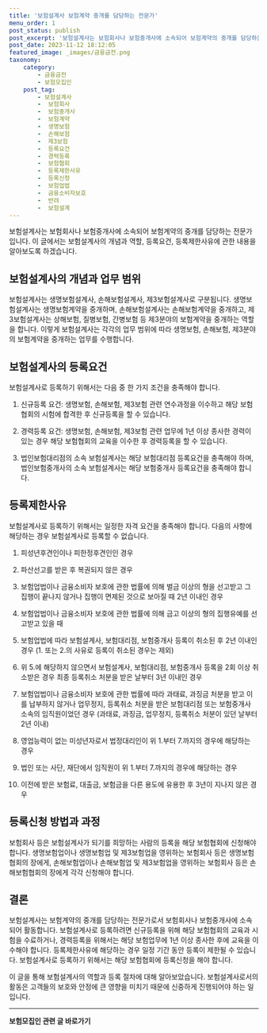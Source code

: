 ```yaml
---
title: '보험설계사 보험계약 중개를 담당하는 전문가'
menu_order: 1
post_status: publish
post_excerpt: '보험설계사는 보험회사나 보험중개사에 소속되어 보험계약의 중개를 담당하는 전문가입니다. 이 글에서는 보험설계사의 개념과 역할, 등록요건, 등록제한사유에 관한 내용을 알아보도록 하겠습니다.'
post_date: 2023-11-12 18:12:05
featured_image: _images/금융금전.png
taxonomy:
    category:
        - 금융금전
        - 보험모집인
    post_tag:
        - 보험설계사
        -  보험회사
        -  보험중개사
        -  보험계약
        -  생명보험
        -  손해보험
        -  제3보험
        -  등록요건
        -  경력등록
        -  보험협회
        -  등록제한사유
        -  등록신청
        -  보험업법
        -  금융소비자보호
        -  반려
        -  보험설계
---
```



보험설계사는 보험회사나 보험중개사에 소속되어 보험계약의 중개를 담당하는 전문가입니다. 이 글에서는 보험설계사의 개념과 역할, 등록요건, 등록제한사유에 관한 내용을 알아보도록 하겠습니다.

## 보험설계사의 개념과 업무 범위

보험설계사는 생명보험설계사, 손해보험설계사, 제3보험설계사로 구분됩니다. 생명보험설계사는 생명보험계약을 중개하며, 손해보험설계사는 손해보험계약을 중개하고, 제3보험설계사는 상해보험, 질병보험, 간병보험 등 제3분야의 보험계약을 중개하는 역할을 합니다. 이렇게 보험설계사는 각각의 업무 범위에 따라 생명보험, 손해보험, 제3분야의 보험계약을 중개하는 업무를 수행합니다.


## 보험설계사의 등록요건

보험설계사로 등록하기 위해서는 다음 중 한 가지 조건을 충족해야 합니다.

1. 신규등록 요건: 생명보험, 손해보험, 제3보험 관련 연수과정을 이수하고 해당 보험협회의 시험에 합격한 후 신규등록을 할 수 있습니다.

2. 경력등록 요건: 생명보험, 손해보험, 제3보험 관련 업무에 1년 이상 종사한 경력이 있는 경우 해당 보험협회의 교육을 이수한 후 경력등록을 할 수 있습니다.

3. 법인보험대리점의 소속 보험설계사는 해당 보험대리점 등록요건을 충족해야 하며, 법인보험중개사의 소속 보험설계사는 해당 보험중개사 등록요건을 충족해야 합니다.


## 등록제한사유

보험설계사로 등록하기 위해서는 일정한 자격 요건을 충족해야 합니다. 다음의 사항에 해당하는 경우 보험설계사로 등록할 수 없습니다.

1. 피성년후견인이나 피한정후견인인 경우

2. 파산선고를 받은 후 복권되지 않은 경우

3. 보험업법이나 금융소비자 보호에 관한 법률에 의해 벌금 이상의 형을 선고받고 그 집행이 끝나지 않거나 집행이 면제된 것으로 보아질 때 2년 이내인 경우

4. 보험업법이나 금융소비자 보호에 관한 법률에 의해 금고 이상의 형의 집행유예를 선고받고 있을 때

5. 보험업법에 따라 보험설계사, 보험대리점, 보험중개사 등록이 취소된 후 2년 이내인 경우 (1. 또는 2.의 사유로 등록이 취소된 경우는 제외)

6. 위 5.에 해당하지 않으면서 보험설계사, 보험대리점, 보험중개사 등록을 2회 이상 취소받은 경우 최종 등록취소 처분을 받은 날부터 3년 이내인 경우

7. 보험업법이나 금융소비자 보호에 관한 법률에 따라 과태료, 과징금 처분을 받고 이를 납부하지 않거나 업무정지, 등록취소 처분을 받은 보험대리점 또는 보험중개사 소속의 임직원이었던 경우 (과태료, 과징금, 업무정지, 등록취소 처분이 있던 날부터 2년 이내)

8. 영업능력이 없는 미성년자로서 법정대리인이 위 1.부터 7.까지의 경우에 해당하는 경우

9. 법인 또는 사단, 재단에서 임직원이 위 1.부터 7.까지의 경우에 해당하는 경우

10. 이전에 받은 보험료, 대출금, 보험금을 다른 용도에 유용한 후 3년이 지나지 않은 경우


## 등록신청 방법과 과정

보험회사 등은 보험설계사가 되기를 희망하는 사람의 등록을 해당 보험협회에 신청해야 합니다. 생명보험업이나 생명보험업 및 제3보험업을 영위하는 보험회사 등은 생명보험협회의 장에게, 손해보험업이나 손해보험업 및 제3보험업을 영위하는 보험회사 등은 손해보험협회의 장에게 각각 신청해야 합니다.

## 결론

보험설계사는 보험계약의 중개를 담당하는 전문가로서 보험회사나 보험중개사에 소속되어 활동합니다. 보험설계사로 등록하려면 신규등록을 위해 해당 보험협회의 교육과 시험을 수료하거나, 경력등록을 위해서는 해당 보험업무에 1년 이상 종사한 후에 교육을 이수해야 합니다. 등록제한사유에 해당하는 경우 일정 기간 동안 등록이 제한될 수 있습니다. 보험설계사로 등록하기 위해서는 해당 보험협회에 등록신청을 해야 합니다.

이 글을 통해 보험설계사의 역할과 등록 절차에 대해 알아보았습니다. 보험설계사로서의 활동은 고객들의 보호와 안정에 큰 영향을 미치기 때문에 신중하게 진행되어야 하는 일입니다.

<!-- wp:separator -->
<hr class="wp-block-separator has-alpha-channel-opacity"/>
<!-- /wp:separator -->

<!-- wp:group {"backgroundColor":"base","layout":{"type":"constrained"}} -->
<div class="wp-block-group has-base-background-color has-background"><!-- wp:paragraph {"align":"center","fontSize":"medium"} -->
<p class="has-text-align-center has-large-font-size"><strong>보험모집인 관련 글 바로가기</strong></p>
<!-- /wp:paragraph -->


<!-- wp:latest-posts
{"categories":[{"id":15486,"count":19,"description":"","link":"https://uknowlaw.com/category/%eb%b3%b4%ed%97%98%eb%aa%a8%ec%a7%91%ec%9d%b8/","name":"보험모집인","slug":"보험모집인","taxonomy":"category","parent":0,"meta":[],"_links":{"self":[{"href":"https://uknowlaw.com/wp-json/wp/v2/categories/15486"}],"collection":[{"href":"https://uknowlaw.com/wp-json/wp/v2/categories"}],"about":[{"href":"https://uknowlaw.com/wp-json/wp/v2/taxonomies/category"}],"wp:post_type":[{"href":"https://uknowlaw.com/wp-json/wp/v2/posts?categories=15486"}],"curies":[{"name":"wp","href":"https://api.w.org/{rel}","templated":true}]}}],"postsToShow":100,"excerptLength":28,"postLayout":"grid","columns":2,"featuredImageAlign":"left","featuredImageSizeSlug":"large","fontSize":"small"} /--></div>
<!-- /wp:group -->